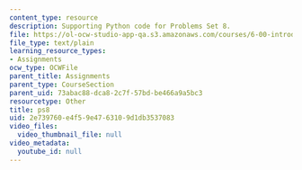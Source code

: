 ```yaml
---
content_type: resource
description: Supporting Python code for Problems Set 8.
file: https://ol-ocw-studio-app-qa.s3.amazonaws.com/courses/6-00-introduction-to-computer-science-and-programming-fall-2008/2e739760e4f59e4763109d1db3537083_ps8.py
file_type: text/plain
learning_resource_types:
- Assignments
ocw_type: OCWFile
parent_title: Assignments
parent_type: CourseSection
parent_uid: 73abac88-dca8-2c7f-57bd-be466a9a5bc3
resourcetype: Other
title: ps8
uid: 2e739760-e4f5-9e47-6310-9d1db3537083
video_files:
  video_thumbnail_file: null
video_metadata:
  youtube_id: null
---
```

